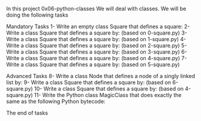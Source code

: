 In this project 0x06-python-classes We will deal with classes. We will be doing the following tasks 

Mandatory Tasks
1- Write an empty class Square that defines a square:
2- Write a class Square that defines a square by: (based on 0-square.py)
3- Write a class Square that defines a square by: (based on 1-square.py)
4- Write a class Square that defines a square by: (based on 2-square.py)
5- Write a class Square that defines a square by: (based on 3-square.py)
6- Write a class Square that defines a square by: (based on 4-square.py)
7- Write a class Square that defines a square by: (based on 5-square.py)

Advanced Tasks
8- Write a class Node that defines a node of a singly linked list by:
9- Write a class Square that defines a square by: (based on 6-square.py)
10- Write a class Square that defines a square by: (based on 4-square.py)
11- Write the Python class MagicClass that does exactly the same as the following Python bytecode:

The end of tasks
